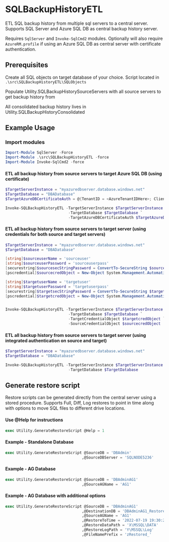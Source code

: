 # SQLBackupHistoryETL
ETL SQL backup history from multiple sql servers to a central server. Supports SQL Server and Azure SQL DB as central backup history server.

Requires `SqlServer` and `Invoke-SqlCmd2` modules. Optionally will also require `AzureRM.profile` if using an Azure SQL DB as central server with certificate authentication.  

## Prerequisites
Create all SQL objects on target database of your choice. Script located in `.\src\SQLBackupHistoryETL\SQLObjects`

Populate Utility.SQLBackupHistorySourceServers with all source servers to get backup history from

All consolidated backup history lives in Utility.SQLBackupHistoryConsolidated

## Example Usage

### Import modules

```powershell
Import-Module SqlServer -Force
Import-Module .\src\SQLBackupHistoryETL -force
Import-Module Invoke-SqlCmd2 -force
```
#### ETL all backup history from source servers to target Azure SQL DB (using certificate)

```powershell
$TargetServerInstance = "myazuredbserver.database.windows.net"
$TargetDatabase = "DBADatabase"
$TargetAzureDBCertificateAuth = @{TenantID = <AzureTenantIDHere>; ClientID = <AzureClientIDHere>; FullCertificatePath = "Cert:\LocalMachine\My\<CertificateThumbprintHere>"}

Invoke-SQLBackupHistoryETL -TargetServerInstance $TargetServerInstance `
                            -TargetDatabase $TargetDatabase `
                            -TargetAzureDBCertificateAuth $TargetAzureDBCertificateAuth
```

#### ETL all backup history from source servers to target server (using credentials for both source and target servers)

```powershell
$TargetServerInstance = "myazuredbserver.database.windows.net"
$TargetDatabase = "DBADatabase"

[string]$sourceuserName = 'sourceuser'
[string]$sourceuserPassword = 'sourceuserpass'
[securestring]$sourcesecStringPassword = ConvertTo-SecureString $sourceuserPassword -AsPlainText -Force
[pscredential]$sourcecredObject = New-Object System.Management.Automation.PSCredential ($sourceuserName, $sourcesecStringPassword)

[string]$targetuserName = 'targetuser'
[string]$targetuserPassword = 'targetuserpass'
[securestring]$targetsecStringPassword = ConvertTo-SecureString $targetuserPassword -AsPlainText -Force
[pscredential]$targetcredObject = New-Object System.Management.Automation.PSCredential ($targetuserName, $targetsecStringPassword)


Invoke-SQLBackupHistoryETL -TargetServerInstance $TargetServerInstance `
                            -TargetDatabase $TargetDatabase `
                            -TargetCredentialObject $targetcredObject `
                            -SourceCredentialObject $sourcecredObject
```


#### ETL all backup history from source servers to target server (using integrated authentication on source and target)

```powershell
$TargetServerInstance = "myazuredbserver.database.windows.net"
$TargetDatabase = "DBADatabase"

Invoke-SQLBackupHistoryETL -TargetServerInstance $TargetServerInstance `
                            -TargetDatabase $TargetDatabase
```

## Generate restore script

Restore scripts can be generated directly from the central server using a stored procedure. Supports Full, Diff, Log restores to point in time along with options to move SQL files to different drive locations.

#### Use @Help for instructions
```sql
exec Utility.GenerateRestoreScript @Help = 1
```

#### Example - Standalone Database
```sql
exec Utility.GenerateRestoreScript @SourceDB = 'DBAdmin'
                                  ,@SourceDBServer = 'SQLNODE5236'
```
#### Example - AG Database
```sql
exec Utility.GenerateRestoreScript @SourceDB = 'DBAdminAG1'
                                  ,@SourceAGName = 'AG1'
```
#### Example - AG Database with additional options
```sql
exec Utility.GenerateRestoreScript @SourceDB = 'DBAdminAG1'
                                  ,@DestinationDB = 'DBAdminAG1_Restored'
                                  ,@SourceAGName = 'AG1'
                                  ,@RestoreToTime = '2022-07-19 19:30:27'
                                  ,@RestoreDataPath = 'X\MSSQL\DATA'
                                  ,@RestoreLogPath = 'Y\MSSQL\Log'
                                  ,@FileNamePrefix = 'zRestored_'
```
